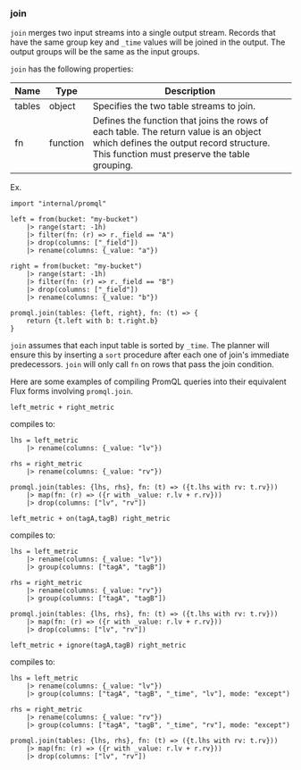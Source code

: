 ### join

`join` merges two input streams into a single output stream.
Records that have the same group key and `_time` values will be joined in the output.
The output groups will be the same as the input groups.

`join` has the following properties:

| Name    | Type     | Description |
| ------- | -------- | ----------- |
| tables  | object   | Specifies the two table streams to join. |
| fn      | function | Defines the function that joins the rows of each table. The return value is an object which defines the output record structure. This function must preserve the table grouping. |

Ex.
```
import "internal/promql"

left = from(bucket: "my-bucket")
    |> range(start: -1h)
    |> filter(fn: (r) => r._field == "A")
    |> drop(columns: ["_field"])
    |> rename(columns: {_value: "a"})

right = from(bucket: "my-bucket")
    |> range(start: -1h)
    |> filter(fn: (r) => r._field == "B")
    |> drop(columns: ["_field"])
    |> rename(columns: {_value: "b"})

promql.join(tables: {left, right}, fn: (t) => {
    return {t.left with b: t.right.b}
}
```

`join` assumes that each input table is sorted by `_time`.
The planner will ensure this by inserting a `sort` procedure after each one of join's immediate predecessors.
`join` will only call `fn` on rows that pass the join condition.

Here are some examples of compiling PromQL queries into their equivalent Flux forms involving `promql.join`.

```
left_metric + right_metric
```
compiles to:
```
lhs = left_metric
    |> rename(columns: {_value: "lv"})

rhs = right_metric
    |> rename(columns: {_value: "rv"})

promql.join(tables: {lhs, rhs}, fn: (t) => ({t.lhs with rv: t.rv}))
    |> map(fn: (r) => ({r with _value: r.lv + r.rv}))
    |> drop(columns: ["lv", "rv"])
```

```
left_metric + on(tagA,tagB) right_metric
```
compiles to:
```
lhs = left_metric
    |> rename(columns: {_value: "lv"})
    |> group(columns: ["tagA", "tagB"])

rhs = right_metric
    |> rename(columns: {_value: "rv"})
    |> group(columns: ["tagA", "tagB"])

promql.join(tables: {lhs, rhs}, fn: (t) => ({t.lhs with rv: t.rv}))
    |> map(fn: (r) => ({r with _value: r.lv + r.rv}))
    |> drop(columns: ["lv", "rv"])
```

```
left_metric + ignore(tagA,tagB) right_metric
```
compiles to:
```
lhs = left_metric
    |> rename(columns: {_value: "lv"})
    |> group(columns: ["tagA", "tagB", "_time", "lv"], mode: "except")

rhs = right_metric
    |> rename(columns: {_value: "rv"})
    |> group(columns: ["tagA", "tagB", "_time", "rv"], mode: "except")

promql.join(tables: {lhs, rhs}, fn: (t) => ({t.lhs with rv: t.rv}))
    |> map(fn: (r) => ({r with _value: r.lv + r.rv}))
    |> drop(columns: ["lv", "rv"])
```